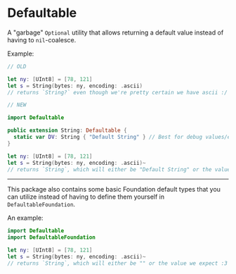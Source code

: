 # Defaultable
A "garbage" `Optional` utility that allows returning a default value instead of having to `nil`-coalesce.

Example:
```swift
// OLD

let ny: [UInt8] = [78, 121]
let s = String(bytes: ny, encoding: .ascii)
// returns `String?` even though we're pretty certain we have ascii :/
```
```swift
// NEW

import Defaultable

public extension String: Defaultable {
  static var DV: String { "Default String" } // Best for debug values/etc
}

let ny: [UInt8] = [78, 121]
let s = String(bytes: ny, encoding: .ascii)~
// returns `String`, which will either be "Default String" or the value we expect :3 
```

---

This package also contains some basic Foundation default types that you can utilize instead of having to define them yourself in `DefaultableFoundation`.

An example:
```swift
import Defaultable
import DefaultableFoundation

let ny: [UInt8] = [78, 121]
let s = String(bytes: ny, encoding: .ascii)~
// returns `String`, which will either be "" or the value we expect :3 
```

